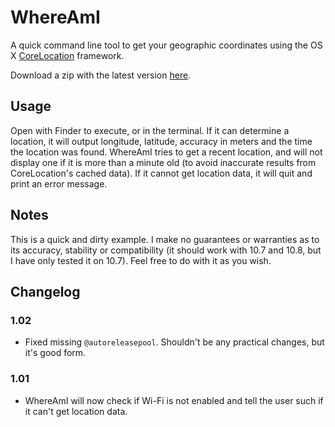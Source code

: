 # WhereAmI
A quick command line tool to get your geographic coordinates using the OS X [CoreLocation][] framework.

Download a zip with the latest version [here][download link].

## Usage
Open with Finder to execute, or in the terminal. If it can determine a location, it will output longitude, latitude, accuracy in meters and the time the location was found. WhereAmI tries to get a recent location, and will not display one if it is more than a minute old (to avoid inaccurate results from CoreLocation's cached data). If it cannot get location data, it will quit and print an error message.

## Notes
This is a quick and dirty example. I make no guarantees or warranties as to its accuracy, stability or compatibility (it should work with 10.7 and 10.8, but I have only tested it on 10.7). Feel free to do with it as you wish.

## Changelog
### 1.02
 - Fixed missing `@autoreleasepool`. Shouldn't be any practical changes, but it's good form.

### 1.01
- WhereAmI will now check if Wi-Fi is not enabled and tell the user such if it can't get location data.

[corelocation]: http://en.wikipedia.org/wiki/CoreLocation
[download link]: https://github.com/robmathers/WhereAmI/releases/download/v1.02/whereami-1.02.zip
